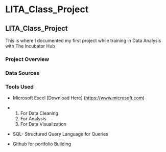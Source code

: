 # LITA_Class_Project
## LITA_Class_Project

This is where I documented my first project while training in Data Analysis with The Incubator Hub
### Project Overview


### Data Sources


### Tools Used
- Microsoft Excel [Download Here] (https://www.microsoft.com)
-  1. For Data Cleaning
   2. For Analysis
   3. For Data Visualization
      

- SQL- Structured Query Language for Queries
- Github for portfolio Building 
